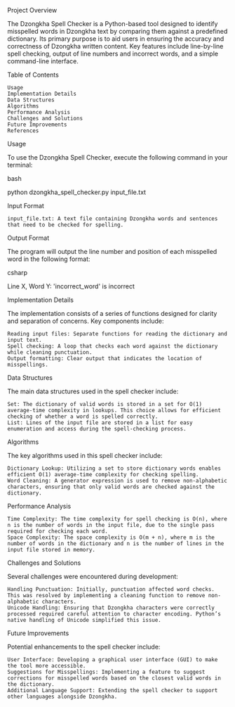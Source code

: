 Project Overview

The Dzongkha Spell Checker is a Python-based tool designed to identify misspelled words in Dzongkha text by comparing them against a predefined dictionary. Its primary purpose is to aid users in ensuring the accuracy and correctness of Dzongkha written content. Key features include line-by-line spell checking, output of line numbers and incorrect words, and a simple command-line interface.

Table of Contents

    Usage
    Implementation Details
    Data Structures
    Algorithms
    Performance Analysis
    Challenges and Solutions
    Future Improvements
    References

Usage

To use the Dzongkha Spell Checker, execute the following command in your terminal:

bash

python dzongkha_spell_checker.py input_file.txt

Input Format

    input_file.txt: A text file containing Dzongkha words and sentences that need to be checked for spelling.

Output Format

The program will output the line number and position of each misspelled word in the following format:

csharp

Line X, Word Y: 'incorrect_word' is incorrect

Implementation Details

The implementation consists of a series of functions designed for clarity and separation of concerns. Key components include:

    Reading input files: Separate functions for reading the dictionary and input text.
    Spell checking: A loop that checks each word against the dictionary while cleaning punctuation.
    Output formatting: Clear output that indicates the location of misspellings.

Data Structures

The main data structures used in the spell checker include:

    Set: The dictionary of valid words is stored in a set for O(1) average-time complexity in lookups. This choice allows for efficient checking of whether a word is spelled correctly.
    List: Lines of the input file are stored in a list for easy enumeration and access during the spell-checking process.

Algorithms

The key algorithms used in this spell checker include:

    Dictionary Lookup: Utilizing a set to store dictionary words enables efficient O(1) average-time complexity for checking spelling.
    Word Cleaning: A generator expression is used to remove non-alphabetic characters, ensuring that only valid words are checked against the dictionary.

Performance Analysis

    Time Complexity: The time complexity for spell checking is O(n), where n is the number of words in the input file, due to the single pass required for checking each word.
    Space Complexity: The space complexity is O(m + n), where m is the number of words in the dictionary and n is the number of lines in the input file stored in memory.

Challenges and Solutions

Several challenges were encountered during development:

    Handling Punctuation: Initially, punctuation affected word checks. This was resolved by implementing a cleaning function to remove non-alphabetic characters.
    Unicode Handling: Ensuring that Dzongkha characters were correctly processed required careful attention to character encoding. Python’s native handling of Unicode simplified this issue.

Future Improvements

Potential enhancements to the spell checker include:

    User Interface: Developing a graphical user interface (GUI) to make the tool more accessible.
    Suggestions for Misspellings: Implementing a feature to suggest corrections for misspelled words based on the closest valid words in the dictionary.
    Additional Language Support: Extending the spell checker to support other languages alongside Dzongkha.
